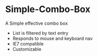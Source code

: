 Simple-Combo-Box
================

A Simple effective combo box
* List is filtered by text entry
* Responds to mouse and keyboard nav
* IE7 compatible
* Customizable